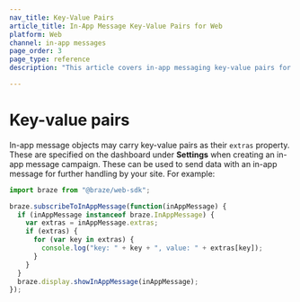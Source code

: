 ```yaml
---
nav_title: Key-Value Pairs
article_title: In-App Message Key-Value Pairs for Web
platform: Web
channel: in-app messages
page_order: 3
page_type: reference
description: "This article covers in-app messaging key-value pairs for your web application."

---
```


# Key-value pairs

In-app message objects may carry key-value pairs as their `extras` property. These are specified on the dashboard under **Settings** when creating an in-app message campaign. These can be used to send data with an in-app message for further handling by your site. For example:

```javascript
import braze from "@braze/web-sdk";

braze.subscribeToInAppMessage(function(inAppMessage) {
  if (inAppMessage instanceof braze.InAppMessage) {
    var extras = inAppMessage.extras;
    if (extras) {
      for (var key in extras) {
        console.log("key: " + key + ", value: " + extras[key]);
      }
    }
  }
  braze.display.showInAppMessage(inAppMessage);
});
```
